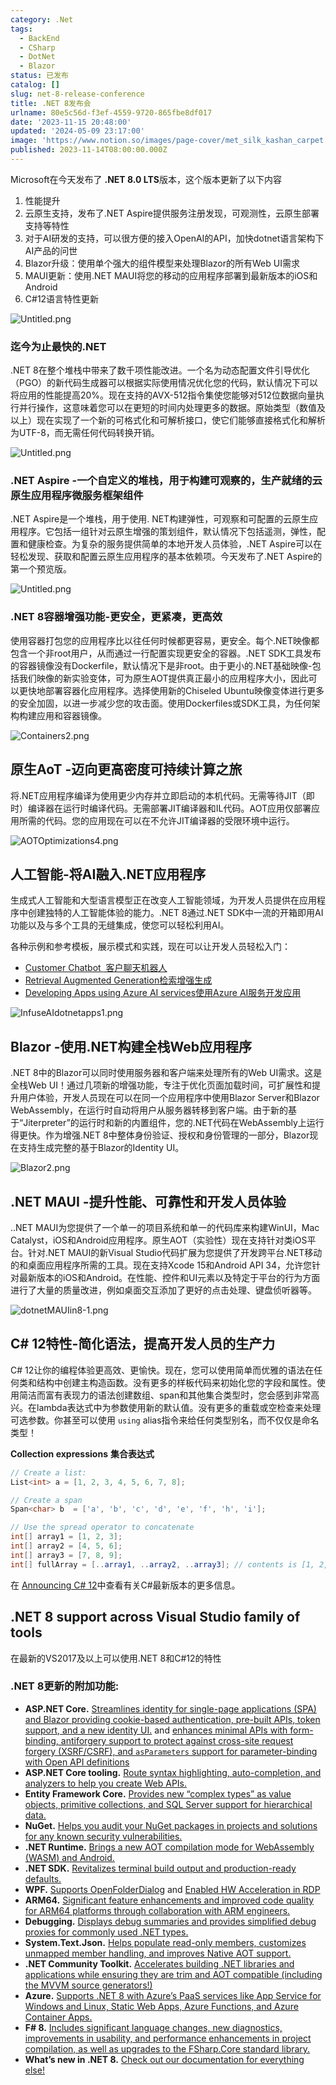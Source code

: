 ```yaml
---
category: .Net
tags:
  - BackEnd
  - CSharp
  - DotNet
  - Blazor
status: 已发布
catalog: []
slug: net-8-release-conference
title: .NET 8发布会
urlname: 80e5c56d-f3ef-4559-9720-865fbe8df017
date: '2023-11-15 20:48:00'
updated: '2024-05-09 23:17:00'
image: 'https://www.notion.so/images/page-cover/met_silk_kashan_carpet.jpg'
published: 2023-11-14T08:00:00.000Z
---
```


Microsoft在今天发布了 **.NET 8.0 LTS**版本，这个版本更新了以下内容

1. 性能提升
2. 云原生支持，发布了.NET Aspire提供服务注册发现，可观测性，云原生部署支持等特性
3. 对于AI研发的支持，可以很方便的接入OpenAI的API，加快dotnet语言架构下AI产品的问世
4. Blazor升级：使用单个强大的组件模型来处理Blazor的所有Web UI需求
5. MAUI更新：使用.NET MAUI将您的移动的应用程序部署到最新版本的iOS和Android
6. C#12语言特性更新

![Untitled.png](https://prod-files-secure.s3.us-west-2.amazonaws.com/5d24fe63-e567-4804-86f9-9fdc62e13082/10cda029-65af-4ea7-b30e-605b2d9e6c57/Untitled.png?X-Amz-Algorithm=AWS4-HMAC-SHA256&X-Amz-Content-Sha256=UNSIGNED-PAYLOAD&X-Amz-Credential=ASIAZI2LB466QYRP664K%2F20250213%2Fus-west-2%2Fs3%2Faws4_request&X-Amz-Date=20250213T053656Z&X-Amz-Expires=3600&X-Amz-Security-Token=IQoJb3JpZ2luX2VjEOL%2F%2F%2F%2F%2F%2F%2F%2F%2F%2FwEaCXVzLXdlc3QtMiJIMEYCIQCSKeD5jhrGvskaLTHhUqBMt2rGQeDdLQv%2FIqMgYygNkgIhAKFzlEH4Q6RtTzcN8ZPKAjamOebbHzl%2BXi2cq6IoBCAMKogECPv%2F%2F%2F%2F%2F%2F%2F%2F%2F%2FwEQABoMNjM3NDIzMTgzODA1IgzcV8whox7gMedicV8q3ANtS1SSDulFnXDKJrD%2FWEZ4%2B8J2waX%2FPViTXrvtJ9GDF2ZsIROzD7c9OcNxcLn1Wmi%2BAVof4Z9W%2FrEmLPJcCAAt7AUAwHu351IGbErI8uEgg4p%2F7zB8rUaLQIn%2FDsSRHpVTLYIe%2B1fYGcE2wSX23ISqIxSlHBcsnoP1jUW5pu5jhONaa5zjvEaCIH2U%2FHiuKa6iFqxlO2x2Kxs3F3%2Fam6aR%2F7PtFhsY06ro4f6fWH7u%2FnFQvyo2J%2FogzQQC5QfH4A%2BGJ6Bt%2B02MB7zKnTAI%2FqeHMUIvTJo2d0zwIvQOm7wbdE7%2FZtaVktga4CMt5Zbd8Qp0cqIteU25TOlcraIn9vcwXqQfIAssYRTU%2BBB5WhFiCh5%2FJqI0t0%2FRI6zz56auiRXWPfuLE4taa4nDXJMrYqjzugX7rmc8CXes6kYAHEhsjUhsIG0D5BBVajRJSR4Qlt%2BlB684NV8lgytwimJ00NWjmk6JgbXfmQwFnwCB16f0KI9tMn0panRF6lXv6U%2BrixWjyyqFP0paYB1mTOiO2qaDyMayNfNdYBA0ug1NXIFSrL%2BZXdP2qVuo0Qj3FgJNb7eUwy26WsqCQmYWfwRN4GajR37jXr2IatLNIfeeIUQswLluB1xnEhXQAsfWmzC3l7W9BjqkARiHzclY6MF%2FSsegvbU2Fw4vbtgaDzbivlb%2FJIcy%2BlK9nj3oI1XNJBoIdbAxDWthEldH71iT7d0iJFKGmw01NlXMKdAabhX%2BKyYzyZ%2BQ8UZxWcfi%2B9HXBMMyYD%2FCXTBxHlKA3%2BrRgS7ygLEqwRTS7WviwoXqK06r9xqMdVC%2BzRzs5NelCDXlV%2FXiUFRUVcRbEgFpiZcQlAao30iPG8IiO3hiA%2BVa&X-Amz-Signature=1583d968612a723e8c27b3d37a58f4c186b2115996db8a98e7a29a1cd7ae056b&X-Amz-SignedHeaders=host&x-id=GetObject)


### **迄今为止最快的.NET**


.NET 8在整个堆栈中带来了数千项性能改进。一个名为动态配置文件引导优化（PGO）的新代码生成器可以根据实际使用情况优化您的代码，默认情况下可以将应用的性能提高20%。现在支持的AVX-512指令集使您能够对512位数据向量执行并行操作，这意味着您可以在更短的时间内处理更多的数据。原始类型（数值及以上）现在实现了一个新的可格式化和可解析接口，使它们能够直接格式化和解析为UTF-8，而无需任何代码转换开销。


![Untitled.png](https://prod-files-secure.s3.us-west-2.amazonaws.com/5d24fe63-e567-4804-86f9-9fdc62e13082/edcbf140-d619-4389-a4a6-f97c113ab9f2/Untitled.png?X-Amz-Algorithm=AWS4-HMAC-SHA256&X-Amz-Content-Sha256=UNSIGNED-PAYLOAD&X-Amz-Credential=ASIAZI2LB466QYRP664K%2F20250213%2Fus-west-2%2Fs3%2Faws4_request&X-Amz-Date=20250213T053656Z&X-Amz-Expires=3600&X-Amz-Security-Token=IQoJb3JpZ2luX2VjEOL%2F%2F%2F%2F%2F%2F%2F%2F%2F%2FwEaCXVzLXdlc3QtMiJIMEYCIQCSKeD5jhrGvskaLTHhUqBMt2rGQeDdLQv%2FIqMgYygNkgIhAKFzlEH4Q6RtTzcN8ZPKAjamOebbHzl%2BXi2cq6IoBCAMKogECPv%2F%2F%2F%2F%2F%2F%2F%2F%2F%2FwEQABoMNjM3NDIzMTgzODA1IgzcV8whox7gMedicV8q3ANtS1SSDulFnXDKJrD%2FWEZ4%2B8J2waX%2FPViTXrvtJ9GDF2ZsIROzD7c9OcNxcLn1Wmi%2BAVof4Z9W%2FrEmLPJcCAAt7AUAwHu351IGbErI8uEgg4p%2F7zB8rUaLQIn%2FDsSRHpVTLYIe%2B1fYGcE2wSX23ISqIxSlHBcsnoP1jUW5pu5jhONaa5zjvEaCIH2U%2FHiuKa6iFqxlO2x2Kxs3F3%2Fam6aR%2F7PtFhsY06ro4f6fWH7u%2FnFQvyo2J%2FogzQQC5QfH4A%2BGJ6Bt%2B02MB7zKnTAI%2FqeHMUIvTJo2d0zwIvQOm7wbdE7%2FZtaVktga4CMt5Zbd8Qp0cqIteU25TOlcraIn9vcwXqQfIAssYRTU%2BBB5WhFiCh5%2FJqI0t0%2FRI6zz56auiRXWPfuLE4taa4nDXJMrYqjzugX7rmc8CXes6kYAHEhsjUhsIG0D5BBVajRJSR4Qlt%2BlB684NV8lgytwimJ00NWjmk6JgbXfmQwFnwCB16f0KI9tMn0panRF6lXv6U%2BrixWjyyqFP0paYB1mTOiO2qaDyMayNfNdYBA0ug1NXIFSrL%2BZXdP2qVuo0Qj3FgJNb7eUwy26WsqCQmYWfwRN4GajR37jXr2IatLNIfeeIUQswLluB1xnEhXQAsfWmzC3l7W9BjqkARiHzclY6MF%2FSsegvbU2Fw4vbtgaDzbivlb%2FJIcy%2BlK9nj3oI1XNJBoIdbAxDWthEldH71iT7d0iJFKGmw01NlXMKdAabhX%2BKyYzyZ%2BQ8UZxWcfi%2B9HXBMMyYD%2FCXTBxHlKA3%2BrRgS7ygLEqwRTS7WviwoXqK06r9xqMdVC%2BzRzs5NelCDXlV%2FXiUFRUVcRbEgFpiZcQlAao30iPG8IiO3hiA%2BVa&X-Amz-Signature=02f80187eb34b988b2e09589345baa5dacc6b75e61bb433ec30dd9037c2a07a8&X-Amz-SignedHeaders=host&x-id=GetObject)


### **.NET Aspire -一个自定义的堆栈，用于构建可观察的，生产就绪的云原生应用程序微服务框架组件**


.NET Aspire是一个堆栈，用于使用. NET构建弹性，可观察和可配置的云原生应用程序。它包括一组针对云原生增强的策划组件，默认情况下包括遥测，弹性，配置和健康检查。为复杂的服务提供简单的本地开发人员体验，.NET Aspire可以在轻松发现、获取和配置云原生应用程序的基本依赖项。今天发布了.NET Aspire的第一个预览版。


![Untitled.png](https://prod-files-secure.s3.us-west-2.amazonaws.com/5d24fe63-e567-4804-86f9-9fdc62e13082/ff6a34d3-ac25-412d-9204-a7263d00528f/Untitled.png?X-Amz-Algorithm=AWS4-HMAC-SHA256&X-Amz-Content-Sha256=UNSIGNED-PAYLOAD&X-Amz-Credential=ASIAZI2LB466QYRP664K%2F20250213%2Fus-west-2%2Fs3%2Faws4_request&X-Amz-Date=20250213T053656Z&X-Amz-Expires=3600&X-Amz-Security-Token=IQoJb3JpZ2luX2VjEOL%2F%2F%2F%2F%2F%2F%2F%2F%2F%2FwEaCXVzLXdlc3QtMiJIMEYCIQCSKeD5jhrGvskaLTHhUqBMt2rGQeDdLQv%2FIqMgYygNkgIhAKFzlEH4Q6RtTzcN8ZPKAjamOebbHzl%2BXi2cq6IoBCAMKogECPv%2F%2F%2F%2F%2F%2F%2F%2F%2F%2FwEQABoMNjM3NDIzMTgzODA1IgzcV8whox7gMedicV8q3ANtS1SSDulFnXDKJrD%2FWEZ4%2B8J2waX%2FPViTXrvtJ9GDF2ZsIROzD7c9OcNxcLn1Wmi%2BAVof4Z9W%2FrEmLPJcCAAt7AUAwHu351IGbErI8uEgg4p%2F7zB8rUaLQIn%2FDsSRHpVTLYIe%2B1fYGcE2wSX23ISqIxSlHBcsnoP1jUW5pu5jhONaa5zjvEaCIH2U%2FHiuKa6iFqxlO2x2Kxs3F3%2Fam6aR%2F7PtFhsY06ro4f6fWH7u%2FnFQvyo2J%2FogzQQC5QfH4A%2BGJ6Bt%2B02MB7zKnTAI%2FqeHMUIvTJo2d0zwIvQOm7wbdE7%2FZtaVktga4CMt5Zbd8Qp0cqIteU25TOlcraIn9vcwXqQfIAssYRTU%2BBB5WhFiCh5%2FJqI0t0%2FRI6zz56auiRXWPfuLE4taa4nDXJMrYqjzugX7rmc8CXes6kYAHEhsjUhsIG0D5BBVajRJSR4Qlt%2BlB684NV8lgytwimJ00NWjmk6JgbXfmQwFnwCB16f0KI9tMn0panRF6lXv6U%2BrixWjyyqFP0paYB1mTOiO2qaDyMayNfNdYBA0ug1NXIFSrL%2BZXdP2qVuo0Qj3FgJNb7eUwy26WsqCQmYWfwRN4GajR37jXr2IatLNIfeeIUQswLluB1xnEhXQAsfWmzC3l7W9BjqkARiHzclY6MF%2FSsegvbU2Fw4vbtgaDzbivlb%2FJIcy%2BlK9nj3oI1XNJBoIdbAxDWthEldH71iT7d0iJFKGmw01NlXMKdAabhX%2BKyYzyZ%2BQ8UZxWcfi%2B9HXBMMyYD%2FCXTBxHlKA3%2BrRgS7ygLEqwRTS7WviwoXqK06r9xqMdVC%2BzRzs5NelCDXlV%2FXiUFRUVcRbEgFpiZcQlAao30iPG8IiO3hiA%2BVa&X-Amz-Signature=55956b6feb30ccb3a5295cafb9ea210177340037d06ce3435865a8c00b859285&X-Amz-SignedHeaders=host&x-id=GetObject)


### **.NET 8容器增强功能-更安全，更紧凑，更高效**


使用容器打包您的应用程序比以往任何时候都更容易，更安全。每个.NET映像都包含一个非root用户，从而通过一行配置实现更安全的容器。.NET SDK工具发布的容器镜像没有Dockerfile，默认情况下是非root。由于更小的.NET基础映像-包括我们映像的新实验变体，可为原生AOT提供真正最小的应用程序大小，因此可以更快地部署容器化应用程序。选择使用新的Chiseled Ubuntu映像变体进行更多的安全加固，以进一步减少您的攻击面。使用Dockerfiles或SDK工具，为任何架构构建应用和容器镜像。


![Containers2.png](https://devblogs.microsoft.com/dotnet/wp-content/uploads/sites/10/2023/11/Containers2.png)


## 原生AoT -迈向更高密度可持续计算之旅


将.NET应用程序编译为使用更少内存并立即启动的本机代码。无需等待JIT（即时）编译器在运行时编译代码。无需部署JIT编译器和IL代码。AOT应用仅部署应用所需的代码。您的应用现在可以在不允许JIT编译器的受限环境中运行。


![AOTOptimizations4.png](https://devblogs.microsoft.com/dotnet/wp-content/uploads/sites/10/2023/11/AOTOptimizations4.png)


## 人工智能-将AI融入.NET应用程序


生成式人工智能和大型语言模型正在改变人工智能领域，为开发人员提供在应用程序中创建独特的人工智能体验的能力。.NET 8通过.NET SDK中一流的开箱即用AI功能以及与多个工具的无缝集成，使您可以轻松利用AI。


各种示例和参考模板，展示模式和实践，现在可以让开发人员轻松入门：

- [Customer Chatbot](https://github.com/dotnet/eShop)[ ](https://github.com/dotnet/eShop)[ 客户聊天机器人](https://github.com/dotnet/eShop)
- [Retrieval Augmented Generation](https://github.com/Azure-Samples/azure-search-openai-demo-csharp)[检索增强生成](https://github.com/Azure-Samples/azure-search-openai-demo-csharp)
- [Developing Apps using Azure AI services](https://devblogs.microsoft.com/dotnet/demystifying-retrieval-augmented-generation-with-dotnet/)[使用Azure AI服务开发应用](https://devblogs.microsoft.com/dotnet/demystifying-retrieval-augmented-generation-with-dotnet/)

![InfuseAIdotnetapps1.png](https://devblogs.microsoft.com/dotnet/wp-content/uploads/sites/10/2023/11/InfuseAIdotnetapps1.png)


## Blazor -使用.NET构建全栈Web应用程序


.NET 8中的Blazor可以同时使用服务器和客户端来处理所有的Web UI需求。这是全栈Web UI！通过几项新的增强功能，专注于优化页面加载时间，可扩展性和提升用户体验，开发人员现在可以在同一个应用程序中使用Blazor Server和Blazor WebAssembly，在运行时自动将用户从服务器转移到客户端。由于新的基于“Jiterpreter”的运行时和新的内置组件，您的.NET代码在WebAssembly上运行得更快。作为增强.NET 8中整体身份验证、授权和身份管理的一部分，Blazor现在支持生成完整的基于Blazor的Identity UI。


![Blazor2.png](https://devblogs.microsoft.com/dotnet/wp-content/uploads/sites/10/2023/11/Blazor2.png)


## .NET MAUI -提升性能、可靠性和开发人员体验


..NET MAUI为您提供了一个单一的项目系统和单一的代码库来构建WinUI，Mac Catalyst，iOS和Android应用程序。原生AOT（实验性）现在支持针对类iOS平台。针对.NET MAUI的新Visual Studio代码扩展为您提供了开发跨平台.NET移动的和桌面应用程序所需的工具。现在支持Xcode 15和Android API 34，允许您针对最新版本的iOS和Android。在性能、控件和UI元素以及特定于平台的行为方面进行了大量的质量改进，例如桌面交互添加了更好的点击处理、键盘侦听器等。


![dotnetMAUIin8-1.png](https://devblogs.microsoft.com/dotnet/wp-content/uploads/sites/10/2023/11/dotnetMAUIin8-1.png)


## C# 12特性-简化语法，提高开发人员的生产力


C# 12让你的编程体验更高效、更愉快。现在，您可以使用简单而优雅的语法在任何类和结构中创建主构造函数。没有更多的样板代码来初始化您的字段和属性。使用简洁而富有表现力的语法创建数组、span和其他集合类型时，您会感到非常高兴。在lambda表达式中为参数使用新的默认值。没有更多的重载或空检查来处理可选参数。你甚至可以使用 `using` alias指令来给任何类型别名，而不仅仅是命名类型！


**Collection expressions** **集合表达式**


```c#
// Create a list:
List<int> a = [1, 2, 3, 4, 5, 6, 7, 8];

// Create a span
Span<char> b  = ['a', 'b', 'c', 'd', 'e', 'f', 'h', 'i'];

// Use the spread operator to concatenate
int[] array1 = [1, 2, 3];
int[] array2 = [4, 5, 6];
int[] array3 = [7, 8, 9];
int[] fullArray = [..array1, ..array2, ..array3]; // contents is [1, 2, 3, 4, 5, 6, 7, 8, 9]
```


在 [Announcing C# 12](https://devblogs.microsoft.com/dotnet/announcing-csharp-12)中查看有关C#最新版本的更多信息。


## .NET 8 support across Visual Studio family of tools


在最新的VS2017及以上可以使用.NET 8和C#12的特性


### .NET 8更新的附加功能:

- **ASP.NET Core.** [Streamlines identity for single-page applications (SPA) and Blazor providing cookie-based authentication, pre-built APIs, token support, and a new identity UI.](https://devblogs.microsoft.com/dotnet/whats-new-with-identity-in-dotnet-8/) and [enhances minimal APIs with form-binding, antiforgery support to protect against cross-site request forgery (XSRF/CSRF), and ](https://learn.microsoft.com/aspnet/core/release-notes/aspnetcore-8.0#minimal-apis)[`asParameters`](https://learn.microsoft.com/aspnet/core/release-notes/aspnetcore-8.0#minimal-apis)[ support for parameter-binding with Open API definitions](https://learn.microsoft.com/aspnet/core/release-notes/aspnetcore-8.0#minimal-apis)
- **ASP.NET Core tooling.** [Route syntax highlighting, auto-completion, and analyzers to help you create Web APIs.](https://devblogs.microsoft.com/dotnet/aspnet-core-route-tooling-dotnet-8/)
- **Entity Framework Core.** [Provides new “complex types” as value objects, primitive collections, and SQL Server support for hierarchical data.](https://devblogs.microsoft.com/dotnet/announcing-ef8-rc2/)
- **NuGet.** [Helps you audit your NuGet packages in projects and solutions for any known security vulnerabilities.](https://learn.microsoft.com/nuget/concepts/auditing-packages)
- **.NET Runtime.** [Brings a new AOT compilation mode for WebAssembly (WASM) and Android.](https://devblogs.microsoft.com/dotnet/announcing-dotnet-8-rc1/#androidstripilafteraot-mode-on-android)
- **.NET SDK.** [Revitalizes terminal build output and production-ready defaults.](https://learn.microsoft.com/dotnet/core/whats-new/dotnet-8#net-sdk)
- **WPF.** [Supports OpenFolderDialog](https://devblogs.microsoft.com/dotnet/wpf-file-dialog-improvements-in-dotnet-8/) and [Enabled HW Acceleration in RDP](https://devblogs.microsoft.com/dotnet/announcing-dotnet-8-rc1/#wpf-hardware-acceleration-in-rdp)
- **ARM64.** [Significant feature enhancements and improved code quality for ARM64 platforms through collaboration with ARM engineers.](https://devblogs.microsoft.com/dotnet/this-arm64-performance-in-dotnet-8/)
- **Debugging.** [Displays debug summaries and provides simplified debug proxies for commonly used .NET types.](https://devblogs.microsoft.com/dotnet/debugging-enhancements-in-dotnet-8/)
- **System.Text.Json.** [Helps populate read-only members, customizes unmapped member handling, and improves Native AOT support.](https://devblogs.microsoft.com/dotnet/system-text-json-in-dotnet-8/)
- **.NET Community Toolkit.** [Accelerates building .NET libraries and applications while ensuring they are trim and AOT compatible (including the MVVM source generators!)](https://devblogs.microsoft.com/dotnet/announcing-the-dotnet-community-toolkit-821/)
- **Azure.** [Supports .NET 8 with Azure’s PaaS services like App Service for Windows and Linux, Static Web Apps, Azure Functions, and Azure Container Apps.](https://aka.ms/appservice-dotnet8)
- **F# 8.** [Includes significant language changes, new diagnostics, improvements in usability, and performance enhancements in project compilation, as well as upgrades to the FSharp.Core standard library.](https://devblogs.microsoft.com/dotnet/announcing-fsharp-8/)
- **What’s new in .NET 8.** [Check out our documentation for everything else!](https://learn.microsoft.com/dotnet/core/whats-new/dotnet-8)
